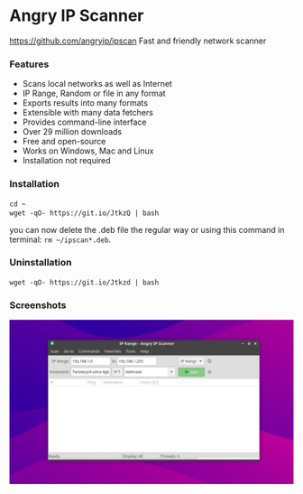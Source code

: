 # Angry IP Scanner
https://github.com/angryip/ipscan
Fast and friendly network scanner

### Features

   - Scans local networks as well as Internet
   - IP Range, Random or file in any format
   - Exports results into many formats
   - Extensible with many data fetchers
   - Provides command-line interface
   - Over 29 million downloads
   - Free and open-source
   - Works on Windows, Mac and Linux
   - Installation not required

### Installation
```
cd ~
wget -qO- https://git.io/JtkzQ | bash
```
you can now delete the .deb file the regular way or using this command in terminal: `rm ~/ipscan*.deb`.

### Uninstallation
```
wget -qO- https://git.io/Jtkzd | bash
```

### Screenshots

![angryipscannerrpi.png](https://github.com/Itai-Nelken/pi-bashscripts-files/blob/main/angry-ip-scanner/screenshots/angryipscannerrpi.png)
